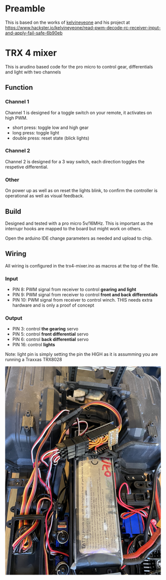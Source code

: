 # Preamble

This is based on the works of [kelvineyeone](https://www.hackster.io/kelvineyeone) and his project at https://www.hackster.io/kelvineyeone/read-pwm-decode-rc-receiver-input-and-apply-fail-safe-6b90eb

# TRX 4 mixer

This is arudino based code for the pro micro to control gear, differentials and light with two channels

## Function

### Channel 1
Channel 1 is designed for a toggle switch on your remote, it activates on high PWM.


- short press: toggle low and high gear
- long press: toggle light
- double press: reset state (blick lights)


### Channel 2
Channel 2 is designed for a 3 way switch, each direction toggles the respetive differential.

### Other
On power up as well as on reset the lights blink, to confirm the controller is operational as well as visual feedback.

## Build

Designed and tested with a pro micro 5v/16MHz.
This is important as the interrupr hooks are mapped to the board but might work on others.

Open the arduino IDE change parameters as needed and upload to chip.


## Wiring

All wiring is configured in the trx4-mixer.ino as macros at the top of the file.

### Input

- PIN 8: PWM signal from receiver to control **gearing and light**
- PIN 9: PWM signal from receiver to control **front and back differentials**
- PIN 10: PWM signal from receiver to control winch. THIS needs extra hardware and is only a proof of concept

### Output

- PIN 3: control **the gearing** servo
- PIN 5: control **front differential** servo
- PIN 6: control **back differential** servo
- PIN 16: control **lights**

Note: light pin is simply setting the pin the HIGH as it is assumming you are running a Traxxas TRX8028


![example](example.jpg)
